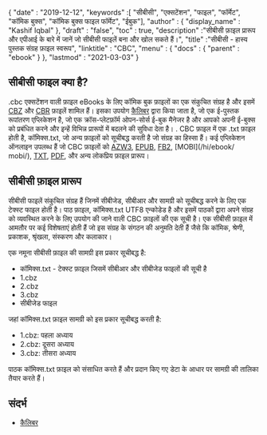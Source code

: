 {
  "date" : "2019-12-12",
  "keywords" :[ "सीबीसी", "एक्सटेंशन", "फाइल", "फॉर्मेट", "कॉमिक बुक्स", "कॉमिक बुक्स फाइल फॉर्मेट", "ईबुक"],
  "author" : {
    "display_name" : "Kashif Iqbal"
},
  "draft" : "false",
  "toc" : true,
  "description" :"सीबीसी फ़ाइल प्रारूप और एपीआई के बारे में जानें जो सीबीसी फाइलें बना और खोल सकते हैं।",
  "title" :"सीबीसी - हास्य पुस्तक संग्रह फ़ाइल स्वरूप",
  "linktitle" : "CBC",
  "menu" : {
    "docs" : {
      "parent" : "ebook"
}
},
  "lastmod" : "2021-03-03"
}

## सीबीसी फाइल क्या है?

.cbc एक्सटेंशन वाली फ़ाइल eBooks के लिए कॉमिक बुक फ़ाइलों का एक संकुचित संग्रह है और इसमें [CBZ](/hi/ebook/cbz/) और [CBR](/hi/ebook/cbr/) फ़ाइलें शामिल हैं। इसका उपयोग [कैलिबर](https://calibre-ebook.com/) द्वारा किया जाता है, जो एक ई-पुस्तक रूपांतरण एप्लिकेशन है, जो एक क्रॉस-प्लेटफ़ॉर्म ओपन-सोर्स ई-बुक मैनेजर है और आपको अपनी ई-बुक्स को प्रबंधित करने और इन्हें विभिन्न प्रारूपों में बदलने की सुविधा देता है। . CBC फ़ाइल में एक .txt फ़ाइल होती है, कॉमिक्स.txt, जो अन्य फ़ाइलों को सूचीबद्ध करती है जो संग्रह का हिस्सा हैं। कई एप्लिकेशन ऑनलाइन उपलब्ध हैं जो CBC फ़ाइलों को [AZW3](/hi/ebook/azw3/), [EPUB](/hi/ebook/epub/), [FB2](/hi/ebook/fb2/), [MOBI](/hi/ebook/ mobi/), [TXT](/hi/word-processing/txt/), [PDF](/hi/pdf/), और अन्य लोकप्रिय फ़ाइल प्रारूप।

## सीबीसी फ़ाइल प्रारूप

सीबीसी फाइलें संकुचित संग्रह हैं जिनमें सीबीजेड, सीबीआर और सामग्री को सूचीबद्ध करने के लिए एक टेक्स्ट फाइल होती है। पाठ फ़ाइल, कॉमिक्स.txt UTF8 एन्कोडेड है और इसमें पाठकों द्वारा अपने संग्रह को व्यवस्थित करने के लिए उपयोग की जाने वाली CBC फ़ाइलों की एक सूची है। एक सीबीसी फ़ाइल में आमतौर पर कई विशेषताएं होती हैं जो इस संग्रह के संगठन की अनुमति देती हैं जैसे कि कॉमिक, श्रेणी, प्रकाशक, श्रृंखला, संस्करण और कलाकार।

एक नमूना सीबीसी फ़ाइल की सामग्री इस प्रकार सूचीबद्ध है:

* कॉमिक्स.txt - टेक्स्ट फ़ाइल जिसमें सीबीआर और सीबीजेड फाइलों की सूची है
* 1.cbz
* 2.cbz
* 3.cbz
* सीबीजेड फाइल

जहां कॉमिक्स.txt फ़ाइल सामग्री को इस प्रकार सूचीबद्ध करती है:

* 1.cbz: पहला अध्याय
* 2.cbz: दूसरा अध्याय
* 3.cbz: तीसरा अध्याय

पाठक कॉमिक्स.txt फ़ाइल को संसाधित करते हैं और प्रदान किए गए डेटा के आधार पर सामग्री की तालिका तैयार करते हैं।

## संदर्भ

* [कैलिबर](https://calibre-ebook.com/)

